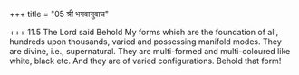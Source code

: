 +++
title = "05 श्री भगवानुवाच"

+++
11.5 The Lord said Behold My forms which are the foundation of all,
hundreds upon thousands, varied and possessing manifold modes. They are divine, i.e., supernatural. They are multi-formed and multi-coloured like white, black etc. And they are of varied configurations. Behold that form!
